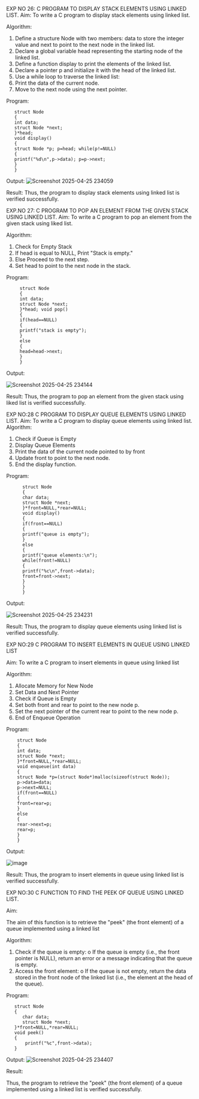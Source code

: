 

EXP NO 26: C PROGRAM TO DISPLAY STACK ELEMENTS USING LINKED LIST.
Aim:
To write a C program to display stack elements using linked list.

Algorithm:
1.	Define a structure Node with two members: data to store the integer value and next to point to the next node in the linked list.
2.	Declare a global variable head representing the starting node of the linked list.
3.	Define a function display to print the elements of the linked list.
4.	Declare a pointer p and initialize it with the head of the linked list.
5.	Use a while loop to traverse the linked list:
6.	Print the data of the current node.
7.	Move to the next node using the next pointer.
 
Program:
```
   struct Node
   {
   int data;
   struct Node *next;
   }*head;
   void display()
   {
   struct Node *p; p=head; while(p!=NULL)
   {
   printf("%d\n",p->data); p=p->next;
   }
   }
```
Output:
![Screenshot 2025-04-25 234059](https://github.com/user-attachments/assets/1bd7c53a-7878-4a76-a556-2828434e42e2)


Result:
Thus, the program to display stack elements using linked list is verified successfully. 



EXP.NO 27: C PROGRAM TO POP AN ELEMENT FROM THE GIVEN STACK USING 
LINKED LIST.
Aim:
To write a C program to pop an element from the given stack using liked list.

Algorithm:
1.	Check for Empty Stack
2.	If head is equal to NULL, Print "Stack is empty."
3.	Else Proceed to the next step.
4.	Set head to point to the next node in the stack.
 
Program:
```
     struct Node
     {
     int data;
     struct Node *next;
     }*head; void pop()
     {
     if(head==NULL)
     {
     printf("stack is empty");
     }
     else
     {
     head=head->next;
     }
     }
```
Output:

![Screenshot 2025-04-25 234144](https://github.com/user-attachments/assets/f32ba49f-892b-4096-a1ac-9797da9732db)




Result:
Thus, the program to pop an element from the given stack using liked list is verified successfully.

 
EXP NO:28 C PROGRAM TO DISPLAY QUEUE ELEMENTS USING LINKED LIST.
Aim:
To write a C program to display queue elements using linked list.
Algorithm:
1.	Check if Queue is Empty
2.	Display Queue Elements
3.	Print the data of the current node pointed to by front
4.	Update front to point to the next node.
5.	End the display function.
 
Program:
```
      struct Node
      {
      char data;
      struct Node *next;
      }*front=NULL,*rear=NULL; 
      void display()
      {
      if(front==NULL)
      {
      printf("queue is empty");
      }
      else
      {
      printf("queue elements:\n"); 
      while(front!=NULL)
      {
      printf("%c\n",front->data); 
      front=front->next;
      }
      }
      }
```
Output:

![Screenshot 2025-04-25 234231](https://github.com/user-attachments/assets/1925aa95-fe95-4a0f-9cae-f20af8cd6960)


Result:
Thus, the program to display queue elements using linked list is verified successfully.


 
EXP NO:29 C PROGRAM TO INSERT ELEMENTS IN QUEUE USING LINKED LIST

Aim:
To write a C program to insert elements in queue using linked list

Algorithm:
1.	Allocate Memory for New Node
2.	Set Data and Next Pointer
3.	Check if Queue is Empty
4.	Set both front and rear to point to the new node p.
5.	Set the next pointer of the current rear to point to the new node p.
6.	End of Enqueue Operation
 
Program:
```
    struct Node
    {
    int data;
    struct Node *next;
    }*front=NULL,*rear=NULL; 
    void enqueue(int data)
    {
    struct Node *p=(struct Node*)malloc(sizeof(struct Node)); 
    p->data=data;
    p->next=NULL; 
    if(front==NULL)
    {
    front=rear=p;
    }
    else
    {
    rear->next=p; 
    rear=p;
    }
    }
```
Output:

![image](https://github.com/user-attachments/assets/27b0412c-dea5-45c9-94f7-09bb17e0d65f)


Result:
Thus, the program to insert elements in queue using linked list is verified successfully.



EXP NO:30 C FUNCTION TO FIND THE PEEK OF QUEUE USING LINKED LIST.


Aim:

The aim of this function is to retrieve the "peek" (the front element) of a queue implemented using a linked list

Algorithm:

1.	Check if the queue is empty:
o	If the queue is empty (i.e., the front pointer is NULL), return an error or a message indicating that the queue is empty.
2.	Access the front element:
o	If the queue is not empty, return the data stored in the front node of the linked list (i.e., the element at the head of the queue).

Program:
```
   struct Node
   {
      char data;
      struct Node *next;
   }*front=NULL,*rear=NULL;
   void peek()
   {
       printf("%c",front->data);
   }
```

Output:
![Screenshot 2025-04-25 234407](https://github.com/user-attachments/assets/f724445d-1f79-4df7-850c-8b9231fc80d8)





Result:

Thus, the program to retrieve the "peek" (the front element) of a queue implemented using a linked list is verified successfully.


